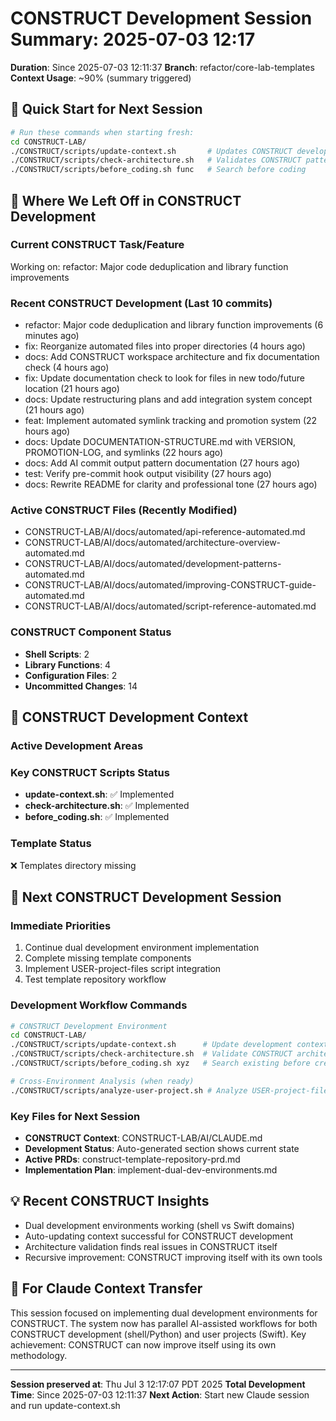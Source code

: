 # CONSTRUCT Development Session Summary: 2025-07-03 12:17
**Duration**: Since 2025-07-03 12:11:37
**Branch**: refactor/core-lab-templates
**Context Usage**: ~90% (summary triggered)

## 🎯 Quick Start for Next Session
```bash
# Run these commands when starting fresh:
cd CONSTRUCT-LAB/
./CONSTRUCT/scripts/update-context.sh       # Updates CONSTRUCT development context
./CONSTRUCT/scripts/check-architecture.sh   # Validates CONSTRUCT patterns
./CONSTRUCT/scripts/before_coding.sh func   # Search before coding
```

## 📍 Where We Left Off in CONSTRUCT Development

### Current CONSTRUCT Task/Feature
Working on: refactor: Major code deduplication and library function improvements

### Recent CONSTRUCT Development (Last 10 commits)
- refactor: Major code deduplication and library function improvements (6 minutes ago)
- fix: Reorganize automated files into proper directories (4 hours ago)
- docs: Add CONSTRUCT workspace architecture and fix documentation check (4 hours ago)
- fix: Update documentation check to look for files in new todo/future location (21 hours ago)
- docs: Update restructuring plans and add integration system concept (21 hours ago)
- feat: Implement automated symlink tracking and promotion system (22 hours ago)
- docs: Update DOCUMENTATION-STRUCTURE.md with VERSION, PROMOTION-LOG, and symlinks (22 hours ago)
- docs: Add AI commit output pattern documentation (27 hours ago)
- test: Verify pre-commit hook output visibility (27 hours ago)
- docs: Rewrite README for clarity and professional tone (27 hours ago)

### Active CONSTRUCT Files (Recently Modified)
- CONSTRUCT-LAB/AI/docs/automated/api-reference-automated.md
- CONSTRUCT-LAB/AI/docs/automated/architecture-overview-automated.md
- CONSTRUCT-LAB/AI/docs/automated/development-patterns-automated.md
- CONSTRUCT-LAB/AI/docs/automated/improving-CONSTRUCT-guide-automated.md
- CONSTRUCT-LAB/AI/docs/automated/script-reference-automated.md

### CONSTRUCT Component Status
- **Shell Scripts**:        2
- **Library Functions**:        4
- **Configuration Files**:        2
- **Uncommitted Changes**:       14

## 🔧 CONSTRUCT Development Context

### Active Development Areas


### Key CONSTRUCT Scripts Status
- **update-context.sh**: ✅ Implemented
- **check-architecture.sh**: ✅ Implemented
- **before_coding.sh**: ✅ Implemented

### Template Status
❌ Templates directory missing

## 🚀 Next CONSTRUCT Development Session

### Immediate Priorities
1. Continue dual development environment implementation
2. Complete missing template components
3. Implement USER-project-files script integration
4. Test template repository workflow

### Development Workflow Commands
```bash
# CONSTRUCT Development Environment
cd CONSTRUCT-LAB/
./CONSTRUCT/scripts/update-context.sh      # Update development context
./CONSTRUCT/scripts/check-architecture.sh  # Validate CONSTRUCT architecture
./CONSTRUCT/scripts/before_coding.sh xyz   # Search existing before creating

# Cross-Environment Analysis (when ready)
./CONSTRUCT/scripts/analyze-user-project.sh # Analyze USER-project-files patterns
```

### Key Files for Next Session
- **CONSTRUCT Context**: CONSTRUCT-LAB/AI/CLAUDE.md
- **Development Status**: Auto-generated section shows current state
- **Active PRDs**: construct-template-repository-prd.md
- **Implementation Plan**: implement-dual-dev-environments.md

## 💡 Recent CONSTRUCT Insights
- Dual development environments working (shell vs Swift domains)
- Auto-updating context successful for CONSTRUCT development
- Architecture validation finds real issues in CONSTRUCT itself
- Recursive improvement: CONSTRUCT improving itself with its own tools

## 🤖 For Claude Context Transfer
This session focused on implementing dual development environments for CONSTRUCT. The system now has parallel AI-assisted workflows for both CONSTRUCT development (shell/Python) and user projects (Swift). Key achievement: CONSTRUCT can now improve itself using its own methodology.

---
**Session preserved at**: Thu Jul  3 12:17:07 PDT 2025
**Total Development Time**: Since 2025-07-03 12:11:37
**Next Action**: Start new Claude session and run update-context.sh
